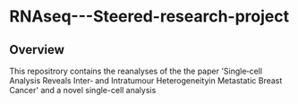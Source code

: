 # RNAseq---Steered-research-project
## Overview
This repositrory contains the reanalyses of the the paper 'Single‑cell Analysis Reveals Inter‑ and Intratumour Heterogeneityin Metastatic Breast Cancer' and a novel single-cell analysis 

